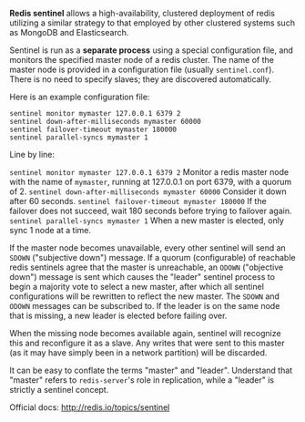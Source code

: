**Redis sentinel** allows a high-availability, clustered deployment of redis utilizing a similar strategy to that employed by other clustered systems such as MongoDB and Elasticsearch.

Sentinel is run as a **separate process** using a special configuration file, and monitors the specified master node of a redis cluster. The name of the master node is provided in a configuration file (usually `sentinel.conf`). There is no need to specify slaves; they are discovered automatically.

Here is an example configuration file:

    sentinel monitor mymaster 127.0.0.1 6379 2
    sentinel down-after-milliseconds mymaster 60000
    sentinel failover-timeout mymaster 180000
    sentinel parallel-syncs mymaster 1

Line by line:

`sentinel monitor mymaster 127.0.0.1 6379 2` Monitor a redis master node with the name of `mymaster`, running at 127.0.0.1 on port 6379, with a quorum of 2. 
`sentinel down-after-milliseconds mymaster 60000` Consider it down after 60 seconds.
`sentinel failover-timeout mymaster 180000` If the failover does not succeed, wait 180 seconds before trying to failover again.
`sentinel parallel-syncs mymaster 1` When a new master is elected, only sync 1 node at a time.

If the master node becomes unavailable, every other sentinel will send an `SDOWN` ("subjective down") message. If a quorum (configurable) of reachable redis sentinels agree that the master is unreachable, an `ODOWN` ("objective down") message is sent which causes the "leader" sentinel process to begin a majority vote to select a new master, after which all sentinel configurations will be rewritten to reflect the new master. The `SDOWN` and `ODOWN` messages can be subscribed to. If the leader is on the same node that is missing, a new leader is elected before failing over.

When the missing node becomes available again, sentinel will recognize this and reconfigure it as a slave. Any writes that were sent to this master (as it may have simply been in a network partition) will be discarded.

It can be easy to conflate the terms "master" and "leader". Understand that "master" refers to `redis-server`'s role in replication, while a "leader" is strictly a sentinel concept. 

Official docs: http://redis.io/topics/sentinel